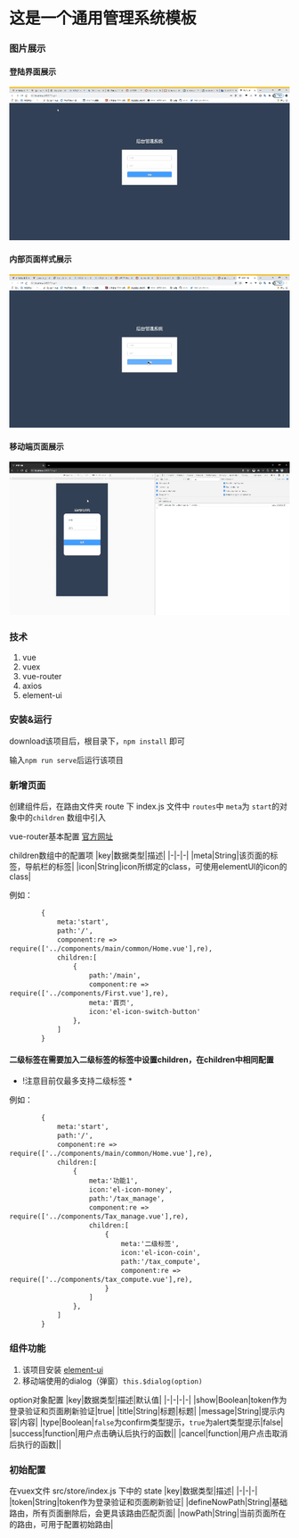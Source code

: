 # 这是一个通用管理系统模板
### 图片展示
#### 登陆界面展示
![登录演示](./demo_img/login_image.gif "登录演示")
#### 内部页面样式展示
![内部展示](./demo_img/main.gif "主要页面演示")
#### 移动端页面展示
![内部展示](./demo_img/moveMovie.gif "移动端页面展示")
### 技术
1. vue
2. vuex
3. vue-router
4. axios
5. element-ui
### 安装&运行
download该项目后，根目录下，`npm install` 即可

输入`npm run serve`后运行该项目

### 新增页面
创建组件后，在路由文件夹 route 下 index.js 文件中 `routes`中 `meta`为 `start`的对象中的`children` 数组中引入 

vue-router基本配置 [官方网址](https://router.vuejs.org/zh/guide/essentials/dynamic-matching.html)

children数组中的配置项
|key|数据类型|描述|
|-|-|-|
|meta|String|该页面的标签，导航栏的标签|
|icon|String|icon所绑定的class，可使用elementUI的icon的class|

例如：
```
        {
            meta:'start',
            path:'/',
            component:re => require(['../components/main/common/Home.vue'],re),
            children:[
                {
                    path:'/main',
                    component:re => require(['../components/First.vue'],re),
                    meta:'首页',
                    icon:'el-icon-switch-button'
                },
            ]
        }
```
#### 二级标签在需要加入二级标签的标签中设置children，在children中相同配置

* !注意目前仅最多支持二级标签 *

例如：
```
        {
            meta:'start',
            path:'/',
            component:re => require(['../components/main/common/Home.vue'],re),
            children:[
                {
                    meta:'功能1',
                    icon:'el-icon-money',
                    path:'/tax_manage',
                    component:re => require(['../components/Tax_manage.vue'],re),
                    children:[
                        {
                            meta:'二级标签',
                            icon:'el-icon-coin',
                            path:'/tax_compute',
                            component:re => require(['../components/tax_compute.vue'],re),
                        }
                    ]
                },
            ]
        }
```
### 组件功能
1. 该项目安装 [element-ui](https://element.eleme.cn/#/zh-CN/component/installation)
2. 移动端使用的dialog（弹窗）`this.$dialog(option)`

option对象配置
|key|数据类型|描述|默认值|
|-|-|-|-|
|show|Boolean|token作为登录验证和页面刷新验证|true|
|title|String|标题|标题|
|message|String|提示内容|内容|
|type|Boolean|`false`为confirm类型提示，`true`为alert类型提示|false|
|success|function|用户点击确认后执行的函数||
|cancel|function|用户点击取消后执行的函数||
### 初始配置
在vuex文件 src/store/index.js 下中的 state
|key|数据类型|描述|
|-|-|-|
|token|String|token作为登录验证和页面刷新验证|
|defineNowPath|String|基础路由，所有页面删除后，会更具该路由匹配页面|
|nowPath|String|当前页面所在的路由，可用于配置初始路由|
